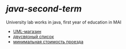 # ___java-second-term___
University lab works in java, first year of education in MAI
- [UML-магазин](https://github.com/PAPermyakova/java-second-term/tree/master/programs/UML-diagram)
- [двусвязный список](https://github.com/PAPermyakova/java-second-term/tree/master/programs/doubly-linked-list)
- [минимальная стоимость проезда](https://github.com/PAPermyakova/java-second-term/tree/master/programs/minStoim)

